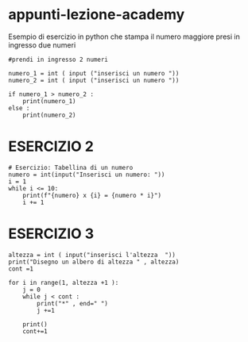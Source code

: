 # appunti-lezione-academy



Esempio di esercizio in python che stampa il numero maggiore presi
in ingresso due numeri



```
#prendi in ingresso 2 numeri

numero_1 = int ( input ("inserisci un numero "))
numero_2 = int ( input ("inserisci un numero "))

if numero_1 > numero_2 :
    print(numero_1)
else :
    print(numero_2)

```


# ESERCIZIO 2

```
# Esercizio: Tabellina di un numero
numero = int(input("Inserisci un numero: "))
i = 1
while i <= 10:
    print(f"{numero} x {i} = {numero * i}")
    i += 1
```


# ESERCIZIO 3


```
altezza = int ( input("inserisci l'altezza  "))
print("Disegno un albero di altezza " , altezza)
cont =1

for i in range(1, altezza +1 ):
    j = 0 
    while j < cont :
        print("*" , end=" ")
        j +=1
    
    print()
    cont+=1

```








